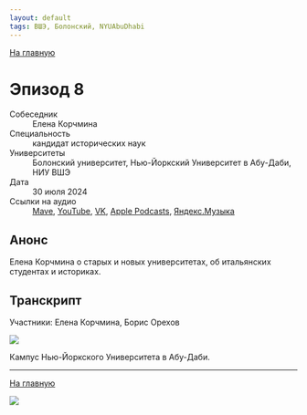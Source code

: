 ```yaml
---
layout: default
tags: ВШЭ, Болонский, NYUAbuDhabi
---
```


[На главную](./)

# Эпизод 8

<dl>
<dt>Собеседник</dt>
<dd>Елена Корчмина</dd>
<dt>Специальность</dt>
<dd>кандидат исторических наук</dd>
<dt>Университеты</dt>
<dd>Болонский университет, Нью-Йоркский Университет в Абу-Даби, НИУ ВШЭ</dd>
<dt>Дата</dt>
<dd>30 июля 2024</dd>
<dt>Ссылки на аудио</dt>
<dd><a href="https://universitates.mave.digital/ep-10">Mave</a>, <a href="">YouTube</a>, <a href="">VK</a>, <a href="https://podcasts.apple.com/us/podcast/%D0%B5%D0%BB%D0%B5%D0%BD%D0%B0-%D0%BA%D0%BE%D1%80%D1%87%D0%BC%D0%B8%D0%BD%D0%B0-%D0%BE-%D1%81%D1%82%D0%B0%D1%80%D1%8B%D1%85-%D0%B8-%D0%BD%D0%BE%D0%B2%D1%8B%D1%85-%D1%83%D0%BD%D0%B8%D0%B2%D0%B5%D1%80%D1%81%D0%B8%D1%82%D0%B5%D1%82%D0%B0%D1%85-%D0%BE%D0%B1-%D0%B8%D1%82%D0%B0%D0%BB%D1%8C%D1%8F%D0%BD%D1%81%D0%BA%D0%B8%D1%85/id1728738207?i=1000663740887">Apple Podcasts</a>, <a href="https://music.yandex.ru/album/29434531/track/129373211">Яндекс.Музыка</a></dd>
</dl>

## Анонс

Елена Корчмина о старых и новых университетах, об итальянских студентах и историках.

## Транскрипт

Участники: Елена Корчмина, Борис Орехов




![](https://live.staticflickr.com/65535/53841401222_8e32303c7c_b.jpg)

Кампус Нью-Йоркского Университета в Абу-Даби.

-----

[На главную](./)

![](./logo.png)
